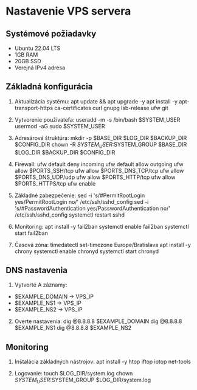 # Nastavenie VPS servera

## Systémové požiadavky
- Ubuntu 22.04 LTS
- 1GB RAM
- 20GB SSD
- Verejná IPv4 adresa

## Základná konfigurácia

1. Aktualizácia systému:
apt update && apt upgrade -y
apt install -y apt-transport-https ca-certificates curl gnupg lsb-release ufw git

2. Vytvorenie používateľa:
useradd -m -s /bin/bash $SYSTEM_USER
usermod -aG sudo $SYSTEM_USER

3. Adresárová štruktúra:
mkdir -p $BASE_DIR $LOG_DIR $BACKUP_DIR $CONFIG_DIR
chown -R $SYSTEM_USER:$SYSTEM_GROUP $BASE_DIR $LOG_DIR $BACKUP_DIR $CONFIG_DIR

4. Firewall:
ufw default deny incoming
ufw default allow outgoing
ufw allow $PORTS_SSH/tcp
ufw allow $PORTS_DNS_TCP/tcp
ufw allow $PORTS_DNS_UDP/udp
ufw allow $PORTS_HTTP/tcp
ufw allow $PORTS_HTTPS/tcp
ufw enable

5. Základné zabezpečenie:
sed -i 's/#PermitRootLogin yes/PermitRootLogin no/' /etc/ssh/sshd_config
sed -i 's/#PasswordAuthentication yes/PasswordAuthentication no/' /etc/ssh/sshd_config
systemctl restart sshd

6. Monitoring:
apt install -y fail2ban
systemctl enable fail2ban
systemctl start fail2ban

7. Časová zóna:
timedatectl set-timezone Europe/Bratislava
apt install -y chrony
systemctl enable chronyd
systemctl start chronyd

## DNS nastavenia
1. Vytvorte A záznamy:
- $EXAMPLE_DOMAIN -> VPS_IP
- $EXAMPLE_NS1 -> VPS_IP
- $EXAMPLE_NS2 -> VPS_IP

2. Overte nastavenia:
dig @8.8.8.8 $EXAMPLE_DOMAIN
dig @8.8.8.8 $EXAMPLE_NS1
dig @8.8.8.8 $EXAMPLE_NS2

## Monitoring
1. Inštalácia základných nástrojov:
apt install -y htop iftop iotop net-tools

2. Logovanie:
touch $LOG_DIR/system.log
chown $SYSTEM_USER:$SYSTEM_GROUP $LOG_DIR/system.log
